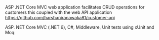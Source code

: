 ASP .NET Core MVC web application facilitates CRUD operations for customers this coupled with the web API application https://github.com/harshaniranawaka81/customer-api

ASP. NET Core MVC (.NET 6),
C#,
Middleware,
Unit tests using xUnit and Moq
